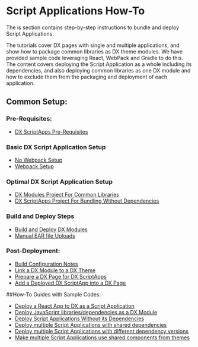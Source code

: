 # Script Applications How-To

The is section contains step-by-step instructions to bundle and deploy Script Applications. 

The tutorials cover DX pages with single and multiple applications, and show how to package common libraries as DX theme modules. We have provided sample code leveraging React, WebPack and Gradle to do this. The content covers deploying the Script Application as a whole including its dependencies, and also deploying common libraries  as one DX module and how to exclude them from the packaging and deployment of each application.

## Common Setup:

### Pre-Requisites: 
- [DX ScriptApps Pre-Requisites](common-setup/pre-requisites/pre_requisites.md)

### Basic DX Script Application Setup
- [No Webpack Setup](common-setup/basic-scriptapp/basic_nowebpack_setup.md)
- [Webpack Setup](common-setup/basic-scriptapp/basic_webpack_setup.md)

### Optimal DX Script Application Setup
- [DX Modules Project For Common Libraries](common-setup/optimized-scriptapps/dependencies_as_module.md)
- [DX ScriptApps Project For Bundling Without Dependencies](common-setup/optimized-scriptapps/apps_excluding_dependencies.md)

### Build and Deploy Steps
- [Build and Deploy DX Modules](common-setup/build-and-deploy/build_and_deploy_dx_modules.md)
- [Manual EAR file Uploads](common-setup/build-and-deploy/manual_ear_upload.md)
 
### Post-Deployment:
- [Build Configuration Notes](common-setup/post-deployment/build_config_notes.md)
- [Link a DX Module to a DX Theme](common-setup/post-deployment/verify_link_module_to_theme.md)
- [Prepare a DX Page for DX ScriptApps](common-setup/post-deployment/prepare_dx_page.md)
- [Add a Deployed DX ScriptApp into a DX Page](common-setup/post-deployment/add_scriptapp_to_page.md)

##How-To Guides with Sample Codes:

- [Deploy a React App to DX as a Script Application](how_to/01_basic_deployments.md)
- [Deploy JavaScript libraries/dependencies as a DX Module](how_to/02_dependencies_as_module.md)
- [Deploy Script Applications Without its Dependencies](how_to/03_apps_excluding_dependencies.md)
- [Deploy multiple Script Applications with shared dependencies](how_to/04_apps_sharing_dependencies.md)
- [Deploy multiple Script Applications with different dependency versions](how_to/05_apps_with_diff_deploy_versions.md)
- [Make multiple Script Applications use shared components from themes](how_to/06_theme_component_in_app.md)
